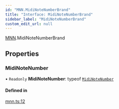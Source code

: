 ```yaml
---
id: "MNN.MidiNoteNumberBrand"
title: "Interface: MidiNoteNumberBrand"
sidebar_label: "MidiNoteNumberBrand"
custom_edit_url: null
---
```


[MNN](../namespaces/MNN.md).MidiNoteNumberBrand

## Properties

### MidiNoteNumber

• `Readonly` **MidiNoteNumber**: typeof [`MidiNoteNumber`](MNN.MidiNoteNumberBrand.md#midinotenumber)

#### Defined in

[mnn.ts:12](https://github.com/noriapi/brand-music/blob/8bafdc9/src/mnn.ts#L12)
